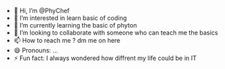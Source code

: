 - 👋 Hi, I’m @PhyChef
- 👀 I’m interested in learn basic of coding
- 🌱 I’m currently learning the basic of phyton
- 💞️ I’m looking to collaborate with someone who can teach me the basics
- 📫 How to reach me ? dm me on here
- 😄 Pronouns: ...
- ⚡ Fun fact: I always wondered how diffrent my life could be in IT

<!---
PhyChef/PhyChef is a ✨ special ✨ repository because its `README.md` (this file) appears on your GitHub profile.
You can click the Preview link to take a look at your changes.
--->
